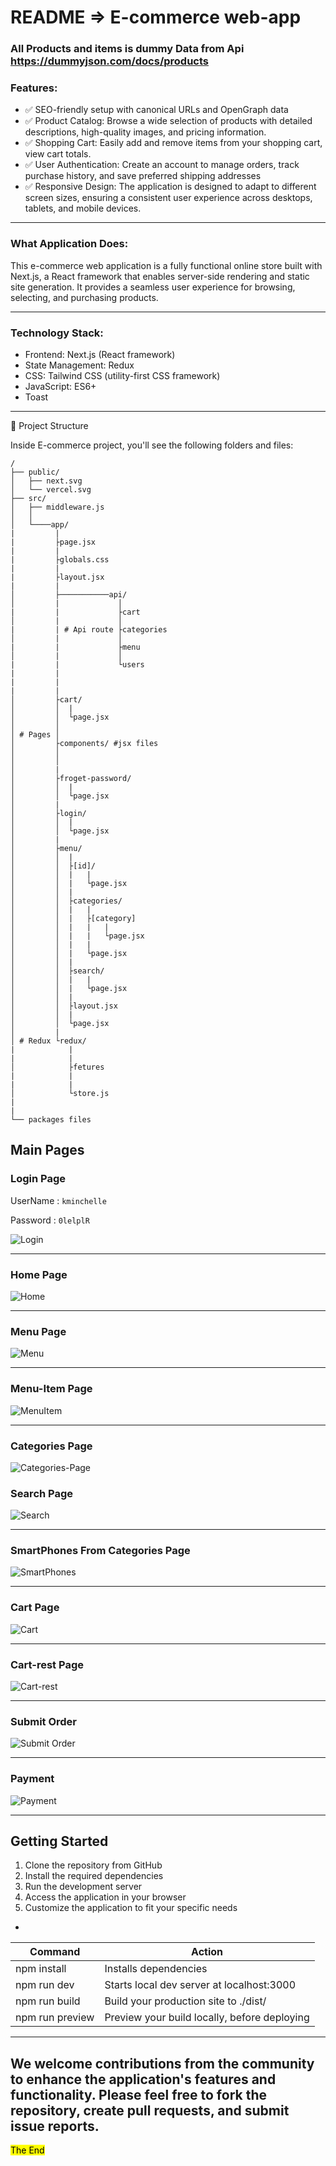 # README => E-commerce web-app

### All Products and items is dummy Data from Api <https://dummyjson.com/docs/products>

### Features:

- ✅ SEO-friendly setup with canonical URLs and OpenGraph data
- ✅ Product Catalog: Browse a wide selection of products with detailed descriptions, high-quality images, and pricing information.
- ✅ Shopping Cart: Easily add and remove items from your shopping cart, view cart totals.
- ✅ User Authentication: Create an account to manage orders, track purchase history, and save preferred shipping addresses
- ✅ Responsive Design: The application is designed to adapt to different screen sizes, ensuring a consistent user experience across desktops, tablets, and mobile devices.

---

### What Application Does:

This e-commerce web application is a fully functional online store built with Next.js, a React framework that enables server-side rendering and static site generation. It provides a seamless user experience for browsing, selecting, and purchasing products.

---

### Technology Stack:

- Frontend: Next.js (React framework)
- State Management: Redux
- CSS: Tailwind CSS (utility-first CSS framework)
- JavaScript: ES6+
- Toast

---

🚀 Project Structure

Inside E-commerce project, you'll see the following folders and files:

```
/
├── public/
│   ├── next.svg
│   └── vercel.svg
├── src/
│   ├── middleware.js
│   │
│   └────app/
|         |
|         ├page.jsx
|         |
|         ├globals.css
|         |
|         ├layout.jsx
|         |
│         ├───────────api/
│         |             │
|         |             ├cart
│         |             │
|         | # Api route ├categories
│         |             │
|         |             ├menu
│         |             │
|         |             └users
|         |
|         |
|         |
│         ├cart/
│         │  |
│         │  └page.jsx
│         │
│ # Pages │
│         ├components/ #jsx files
│         │
│         │
│         |
│         ├froget-password/
│         │  |
│         │  └page.jsx
│         |
│         ├login/
│         │  |
│         │  └page.jsx
│         |
│         ├menu/
│         │  |
│         │  ├[id]/
│         │  |   |
│         │  |   └page.jsx
│         │  |
│         │  ├categories/
│         │  |   |
│         │  |   ├[category]
│         │  |   |   |
│         │  |   |   └page.jsx
│         │  |   |
│         │  |   └page.jsx
│         │  |
│         │  ├search/
│         │  |   |
│         │  |   └page.jsx
│         │  |
│         │  ├layout.jsx
│         │  |
│         │  └page.jsx
│         |
│ # Redux └redux/
|            |
|            |
│            ├fetures
|            |
|            |
│            └store.js
|
|
└── packages files

```

## Main Pages

### Login Page

UserName : `kminchelle`

Password : `0lelplR`

![Login](https://github.com/mnoby98/E-Commerce-Next.js/assets/133987293/0b9fff5f-33ea-4b72-a6ad-4af4a4741d4d)

---

### Home Page

![Home](https://github.com/mnoby98/E-Commerce-Next.js/assets/133987293/36fa8b47-4710-44ff-8e8d-4da568a901c1)

---

### Menu Page

![Menu](https://github.com/mnoby98/E-Commerce-Next.js/assets/133987293/85367de1-d6bb-4619-a0a4-6b10172223b5)

---

### Menu-Item Page

![MenuItem](https://github.com/mnoby98/E-Commerce-Next.js/assets/133987293/3b36cde6-05b2-4496-a9c8-f5d91edfdd20)

---

### Categories Page

![Categories-Page](https://github.com/mnoby98/E-Commerce-Next.js/assets/133987293/fa991cc6-f20a-427a-81b9-bafef2cc7357)

### Search Page

![Search](https://github.com/mnoby98/E-Commerce-Next.js/assets/133987293/60ef4d23-8f32-469c-8966-e24e4d37801f)

---

### SmartPhones From Categories Page

![SmartPhones](https://github.com/mnoby98/E-Commerce-Next.js/assets/133987293/14a2ccdc-39fc-4aa2-8f40-fa15282ab44f)

---

### Cart Page

![Cart](https://github.com/mnoby98/E-Commerce-Next.js/assets/133987293/fe76389f-62d8-4c73-bf47-54b7e01347f2)

---

### Cart-rest Page

![Cart-rest](https://github.com/mnoby98/E-Commerce-Next.js/assets/133987293/ca861f2c-9913-45df-ac13-0933b8c9e0d7)

---

### Submit Order

![Submit Order](https://github.com/mnoby98/E-Commerce-Next.js/assets/133987293/d5b11a36-c850-4a06-9bd0-91501819cf84)

---

### Payment

![Payment](https://github.com/mnoby98/E-Commerce-Next.js/assets/133987293/1370e00f-70e2-4b90-b9f5-8f5c8348a6f6)

---

## Getting Started

1. Clone the repository from GitHub
2. Install the required dependencies
3. Run the development server
4. Access the application in your browser
5. Customize the application to fit your specific needs

-

| Command         | Action                                       |
| --------------- | -------------------------------------------- |
| npm install     | Installs dependencies                        |
| npm run dev     | Starts local dev server at localhost:3000    |
| npm run build   | Build your production site to ./dist/        |
| npm run preview | Preview your build locally, before deploying |

---

## We welcome contributions from the community to enhance the application's features and functionality. Please feel free to fork the repository, create pull requests, and submit issue reports.

<mark> The End </mark>

